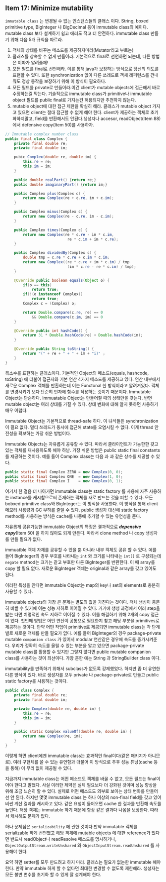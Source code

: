 ## Item 17: Minimize mutability

``immutable class`` 는 변경될 수 없는 인스턴스들의 클래스 이다. String, boxed primitive type, BigInteger 나 BigDecimal 등이 immutable class의 예이다.
mutable class 보다 설계하기 쉽고 에러도 적고 더 안전하다.
immutable class 만들기 위해 다음 5개 규칙을 따르라.

1. 객체의 상태를 바꾸는 메소드를 제공하지마라(Mutator라고 부르는)
2. 클래스를 상속할 수 없게 만들어라. 기본적으로 final로 선언하면 되는데, 다른 방법은 이따가 알려줄께!
3. 모든 필드를 final로 선언해라. 이를 통해 java가 보장하는 방식으로 당신의 의도를 표현할 수 있다. 또한 synchronization 없이 다른 쓰레드로 객체 레퍼런스를 건내줘도 정상 동작을 보장하기 위해 이 방식이 필요하다.
4. 모든 필드를 private로 만들어라.이건 client가 mutable objects에 접근해서 바로 수정하는걸 막는다. 기술적으로 immutable class가 primitive나 immutable object 필드를 public final로 가지는건 허용되지만 추천하지 않는다.
5. mutable object에 대한 접근 제한을 확실히 해라. 클래스가 mutable object 가지고 있으면 client는 절대 접근할 수 없게 해야 한다. client가 제공하는 객체로 초기화하지말고, field를 반환해서도 안된다.생성자나 accesor, readObject(Item 88)에서 defensive copy(Item 50)를 사용하자.

```java
// Immutable complex number class
public final class Complex {
    private final double re;
    private final double im;

    pubic Complex(double re, double im) {
        this.re = re;
        this.im = im;
    }

    public double realPart() {return re;}
    public double imaginaryPart() {return im;}

    public Complex plus(Complex c) {
        return new Complex(re + c.re, im + c.im);
    }

    public Complex minus(Complex c) {
        return new Complex(re - c.re, im - c.im);
    }

    public Complex times(Complex c) {
        return new Complex(re * c.re - im * c.im,
                            re * c.im + im * c.re);
    }

    public Complex dividedBy(Complex c) {
        double tmp = c.re * c.re + c.im * c.im;
        return new Complex((re * c.re + im * c.im) / tmp
                            (im * c.re - re * c.im) / tmp);
    }

    @Override public boolean equals(Object o) {
        if(o == this)
            return true;
        if(!(o instanceof Complex))
            return true;
        Complex c = (Complex) o;

        return Double.compare(c.re, re) == 0
            && Double.compare(c.im, im) == 0
    }

    @Override public int hashCode() {
        return 31 * Double.hashCode(re) + Double.hashCode(im);
    }

    @Override public String toString() {
        return "(" + re + " + " + im + "i)" ;
    }
}
```

복소수를 표현하는 클래스이다. 기본적인 Object의 메소드(equals, hashcode, toString) 에 더불어 접근자와 기본 연산 4가지 메소드를 제공하고 있다. 연산 내부에서 새로운 Complex 객체를 반환하는데 이는 Functonal 한 방식이라고 알려져있다. 객체를 변경시키기 보다 단순히 인자에 함수를 적용하는 것이기 때문이다. Immutable Object는 단순하다. Immuatable Object는 만들어질 때의 상태만을 갖는다. 반면 mutable object는 여러 상태를 가질 수 있다. 상태 변화에 대해 알지 못하면 사용하기 매우 어렵다.

Immutable Object는 기본적으로 thread-safe 하다. 이 녀석들은 synchronization이 필요 없다. 멀티 쓰레드가 동시에 접근해 state를 오염시킬 수 없다. 이게 thread 안전성을 확보하는 가장 쉬운 방법이다.

Immutable Objects는 자유롭게 공유할 수 있다. 따라서 클라이언트가 가능한한 갖고 있는 객체를 재사용하도록 해야 하낟. 가장 쉬운 방법은 public static final constants 를 제공하는 것이다. 예를 들어 Complex class는 다음 과 과 같은 상수를 제공할 수 있다.

```java
public static final Complex ZERO = new Complex(0, 0);
public static final Complex ONE  = new Complex(1, 0);
public static final Complex I    = new Complex(0, 1);
```
여기서 한 걸음 더 나아가면 immutable class는 static factory 를 사용해 자주 사용하는 instance를 캐시함으로써 존재하는 객체를 새로 만드는 것을 피할 수 있다. 모든 bobxed primitive class와 BigInteger는 이 방식을 사용한다. 이 방식을 통해 client 메모리 사용량과 GC 부하를 줄일 수 있다. public 생성자 대신에 static factory method를 사용하는 방식은 cache를 나중에 추가할 수 있는 유연성을 준다.

자유롭게 공유가능한 immutable Object의 특징은 결과적으로 ***depensive copy***(Item 50) 을 하지 않아도 되게 만든다. 따라서 clone method 나 copy 생성자를 만들 필요가 없다.

immuatble 객체 자체를 공유할 수 있을 뿐 아니라 내부 객체도 공유 할 수 있다.
예를 들어 BigInteger의 경우 부호를 나타내는 ``int`` 와 크기를 나타내는 ``int[]`` 로 구성되는데 ``negate`` method는  크기는 같고 부호만 다른 BigInteger를 반환한다. 이 때 array를 copy 할 필요 없다. 새로운 BigInteger 객체는 original과 같은 array를 갖고 있어도 된다.

이러한 특성을 안다면 immutable Object는 map의 key나 set의 elements로 충분히 사용할 수 있다. 

immutable objects의 가장 큰 문제는 별도의 값을 가진다는 것이다. 객체 생성이 충분히 비쌀 수 있기에 이는 성능 저하로 이어질 수 있다. 거기에 생성 과정에서 여러 step을 밟는 다면 치명적인 속도 저하로 이어질 수 있다. 이를 해결하기 위해 2개의 copy 접근이 있다. 첫번째 방법은 어떤 연산이 공통으로 필요한지 찾고 해당 부분을 primitives로 제공하는 것이다. 만약 어떤 작업이 primitive로 제공되면 immutable class는 각 단계별로 새로운 객체를 만들 필요가 없다. 예를 들어 BigInteger의 경우 package-private mutable ``companion class`` 가 있어서 modular 연산같은 경우에 속도를 증가시켜준다. 우리가  정확히 속도를 올릴 수 있는 부분을 알고 있으면 package-private mutable class를 활용할 수 있지만 그렇지 않다면 public mutable companion class를 사용하는 것이 최선이다.  가장 흔한 예는 String 과 StringBuilder class 이다.

immutability를 만족하기 위해서 subclass가 없도록 강제했었다. 하지만 좀 더 유연한 다른 방식이 있다. 바로 생성자를 모두 private 나 package-private로 만들고 public static factory를 사용하는 것이다.

```java
public class Complex {
    private final double re;
    private final double im;

    private Complex(double re, double im) {
        this.re = re;
        this.im = im;
    }

    public static Complex valueOf(double re, double im) {
        return new Complex(re, im);
    }
}
```

이렇게 하면 client에겐 immutable class는 효과적인 final이다(같은 패키지가 아니므로).
여러 구현체를 쓸 수 있는 유연함과 더불어 이 방식으로 추후 성능 튜닝(cache 등을 통해) 이 무리 없이 제공될 수 있다.

지금까지 immutable class는 어떤 메소드도 객체를 바꿀 수 없고, 모든 필드는 final이어야 한다고 말했다.  사실 이러한 제약은 실제 필요보다 더 강화된 것이며 성능 향상을 위해 조금 느슨히 할 수 있다. 실제로 어떤 메소드도 외부로 보이는 상태 변화를 만들어선 안 된다.
하지만 몇몇 immutable class 는 하나 이상의 non-final field를 갖고 있어 비싼 계산 결과를 캐시하고 있다. 같은 요청이 들어오면 cache 한 결과를 반환해 속도를 높인다. 해당 객체는 immutable 하기 때문에 항상 같은 결과다 나옴을 보장한다. 따라서 캐시해도 문제가 없다.

하나 문제점은 ``serializability`` 에 관한 것이다.만약 immutable 객체를 serializable 하게 선언했고 해당 객체에 mutable objects 에 대한 reference가 있다면 반드시 readObject나 readResolve 메소드를 명시하거나, ``ObjectOutputStream.writeUnshared`` 와 ``ObjectInputStream.readUnshared`` 를 사용해야 한다.

요약 하면 setter를 모두 만드려고 하지 마라. 클래스는 필요가 없는한 immutable 해야 한다.
만약 immutable 하게 할 수 없다면 최대한 변경할 수 없도록 제한해라. 생성자는 모든 불변 변수를 초기화 할 수 있게 잘 설계해야 한다.